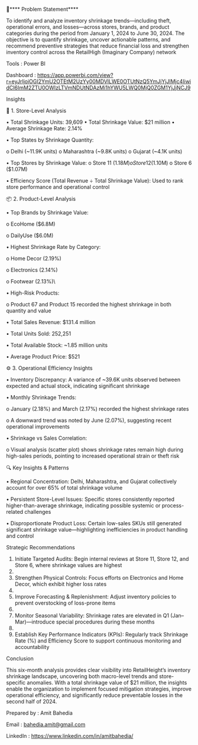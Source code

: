 🎯**** Problem Statement****

To identify and analyze inventory shrinkage trends—including theft, operational errors, and losses—across stores, brands, and product categories during the period from January 1, 2024 to June 30, 2024. The objective is to quantify shrinkage, uncover actionable patterns, and recommend preventive strategies that reduce financial loss and strengthen inventory control across the RetailHigh (Imaginary Company) network

Tools : Power BI 

Dashboard : https://app.powerbi.com/view?r=eyJrIjoiOGI2YmU2OTEtM2UzYy00MDVlLWE0OTUtNzQ5YmJjYjJlMjc4IiwidCI6ImM2ZTU0OWIzLTVmNDUtNDAzMi1hYWU5LWQ0MjQ0ZGM1YjJjNCJ9

Insights

🏬 1. Store-Level Analysis

•	Total Shrinkage Units: 39,609
•	Total Shrinkage Value: $21 million
•	Average Shrinkage Rate: 2.14%

•	Top States by Shrinkage Quantity:

o	Delhi (~11.9K units)
o	Maharashtra (~9.8K units)
o	Gujarat (~4.1K units)

•	Top Stores by Shrinkage Value:
o	Store 11 ($1.18M)
o	Store 12 ($1.10M)
o	Store 6 ($1.07M)

•	Efficiency Score (Total Revenue ÷ Total Shrinkage Value): Used to rank store performance and operational control

📦 2. Product-Level Analysis

•	Top Brands by Shrinkage Value:

o	EcoHome ($6.8M)

o	DailyUse ($6.0M)

•	Highest Shrinkage Rate by Category:

o	Home Decor (2.19%)

o	Electronics (2.14%)

o	Footwear (2.13%)\

•	High-Risk Products:

o	Product 67 and Product 15 recorded the highest shrinkage in both quantity and value

•	Total Sales Revenue: $131.4 million

•	Total Units Sold: 252,251

•	Total Available Stock: ~1.85 million units

•	Average Product Price: $521

⚙️ 3. Operational Efficiency Insights

•	Inventory Discrepancy: A variance of ~39.6K units observed between expected and actual stock, indicating significant shrinkage

•	Monthly Shrinkage Trends:

o	January (2.18%) and March (2.17%) recorded the highest shrinkage rates

o	A downward trend was noted by June (2.07%), suggesting recent operational improvements

•	Shrinkage vs Sales Correlation:

o	Visual analysis (scatter plot) shows shrinkage rates remain high during high-sales periods, pointing to increased operational strain or theft risk

🔍 Key Insights & Patterns

•	Regional Concentration: Delhi, Maharashtra, and Gujarat collectively account for over 65% of total shrinkage volume

•	Persistent Store-Level Issues: Specific stores consistently reported higher-than-average shrinkage, indicating possible systemic or process-related challenges

•	Disproportionate Product Loss: Certain low-sales SKUs still generated significant shrinkage value—highlighting inefficiencies in product handling and control


Strategic Recommendations

1.	Initiate Targeted Audits: Begin internal reviews at Store 11, Store 12, and Store 6, where shrinkage values are highest
2.	
3.	Strengthen Physical Controls: Focus efforts on Electronics and Home Decor, which exhibit higher loss rates
4.	
5.	Improve Forecasting & Replenishment: Adjust inventory policies to prevent overstocking of loss-prone items
6.	
7.	Monitor Seasonal Variability: Shrinkage rates are elevated in Q1 (Jan–Mar)—introduce special procedures during these months
8.	
9.	Establish Key Performance Indicators (KPIs): Regularly track Shrinkage Rate (%) and Efficiency Score to support continuous monitoring and accountability

 Conclusion
 
This six-month analysis provides clear visibility into RetailHeight’s inventory shrinkage landscape, uncovering both macro-level trends and store-specific anomalies. With a total shrinkage value of $21 million, the insights enable the organization to implement focused mitigation strategies, improve operational efficiency, and significantly reduce preventable losses in the second half of 2024.



Prepared by :
Amit Bahedia

Email : bahedia.amit@gmail.com

LinkedIn : https://www.linkedin.com/in/amitbahedia/
